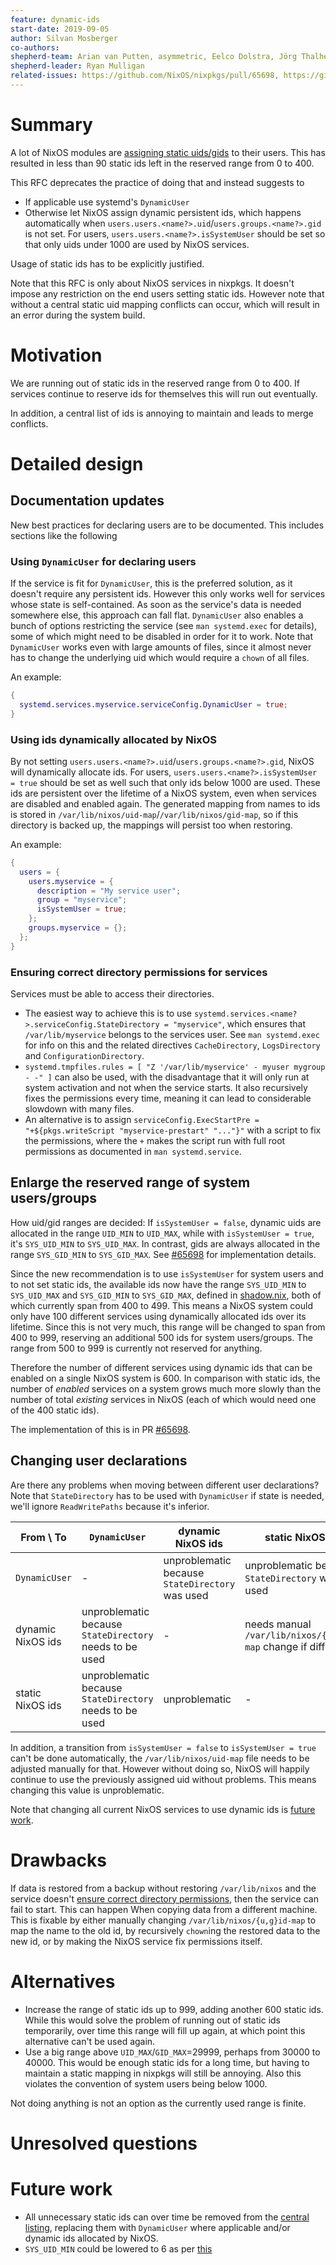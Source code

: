 ```yaml
---
feature: dynamic-ids
start-date: 2019-09-05
author: Silvan Mosberger
co-authors:
shepherd-team: Arian van Putten, asymmetric, Eelco Dolstra, Jörg Thalheim, Ryan Mulligan
shepherd-leader: Ryan Mulligan
related-issues: https://github.com/NixOS/nixpkgs/pull/65698, https://github.com/NixOS/nixpkgs/pull/71055
---
```


# Summary
[summary]: #summary

A lot of NixOS modules are [assigning static uids/gids](https://github.com/NixOS/nixpkgs/blob/044cc701c23ede96355eb1dc997985b4dfac0372/nixos/modules/misc/ids.nix#L36) to their users. This has resulted in less than 90 static ids left in the reserved range from 0 to 400.

This RFC deprecates the practice of doing that and instead suggests to
- If applicable use systemd's `DynamicUser`
- Otherwise let NixOS assign dynamic persistent ids, which happens automatically when `users.users.<name?>.uid`/`users.groups.<name?>.gid` is not set. For users, `users.users.<name?>.isSystemUser` should be set so that only uids under 1000 are used by NixOS services.

Usage of static ids has to be explicitly justified.

Note that this RFC is only about NixOS services in nixpkgs. It doesn't impose any restriction on the end users setting static ids. However note that without a central static uid mapping conflicts can occur, which will result in an error during the system build.

# Motivation
[motivation]: #motivation

We are running out of static ids in the reserved range from 0 to 400. If services continue to reserve ids for themselves this will run out eventually.

In addition, a central list of ids is annoying to maintain and leads to merge conflicts.

# Detailed design
[design]: #detailed-design

## Documentation updates

New best practices for declaring users are to be documented. This includes sections like the following

### Using `DynamicUser` for declaring users

If the service is fit for `DynamicUser`, this is the preferred solution, as it doesn't require any persistent ids. However this only works well for services whose state is self-contained. As soon as the service's data is needed somewhere else, this approach can fall flat. `DynamicUser` also enables a bunch of options restricting the service (see `man systemd.exec` for details), some of which might need to be disabled in order for it to work. Note that `DynamicUser` works even with large amounts of files, since it almost never has to change the underlying uid which would require a `chown` of all files.

An example:

```nix
{
  systemd.services.myservice.serviceConfig.DynamicUser = true;
}
```

### Using ids dynamically allocated by NixOS


By not setting `users.users.<name?>.uid`/`users.groups.<name?>.gid`, NixOS will dynamically allocate ids. For users, `users.users.<name?>.isSystemUser = true` should be set as well such that only ids below 1000 are used. These ids are persistent over the lifetime of a NixOS system, even when services are disabled and enabled again. The generated mapping from names to ids is stored in `/var/lib/nixos/uid-map`/`/var/lib/nixos/gid-map`, so if this directory is backed up, the mappings will persist too when restoring.

An example:

```nix
{
  users = {
    users.myservice = {
      description = "My service user";
      group = "myservice";
      isSystemUser = true;
    };
    groups.myservice = {};
  };
}
```

### Ensuring correct directory permissions for services

Services must be able to access their directories.
- The easiest way to achieve this is to use `systemd.services.<name?>.serviceConfig.StateDirectory = "myservice"`, which ensures that `/var/lib/myservice` belongs to the services user. See `man systemd.exec` for info on this and the related directives `CacheDirectory`, `LogsDirectory` and `ConfigurationDirectory`.
- `systemd.tmpfiles.rules = [ "Z '/var/lib/myservice' - myuser mygroup - -" ]` can also be used, with the disadvantage that it will only run at system activation and not when the service starts. It also recursively fixes the permissions every time, meaning it can lead to considerable slowdown with many files.
- An alternative is to assign `serviceConfig.ExecStartPre = "+${pkgs.writeScript "myservice-prestart" "..."}"` with a script to fix the permissions, where the `+` makes the script run with full root permissions as documented in `man systemd.service`.

## Enlarge the reserved range of system users/groups

How uid/gid ranges are decided: If `isSystemUser = false`, dynamic uids are allocated in the range `UID_MIN` to `UID_MAX`, while with `isSystemUser = true`, it's `SYS_UID_MIN` to `SYS_UID_MAX`. In contrast, gids are always allocated in the range `SYS_GID_MIN` to `SYS_GID_MAX`. See [#65698](https://github.com/NixOS/nixpkgs/pull/65698) for implementation details.

Since the new recommendation is to use `isSystemUser` for system users and to not set static ids, the available ids now have the range `SYS_UID_MIN` to `SYS_UID_MAX` and `SYS_GID_MIN` to `SYS_GID_MAX`, defined in [shadow.nix](https://github.com/NixOS/nixpkgs/blob/044cc701c23ede96355eb1dc997985b4dfac0372/nixos/modules/programs/shadow.nix#L13-L21), both of which currently span from 400 to 499. This means a NixOS system could only have 100 different services using dynamically allocated ids over its lifetime. Since this is not very much, this range will be changed to span from 400 to 999, reserving an additional 500 ids for system users/groups. The range from 500 to 999 is currently not reserved for anything.

Therefore the number of different services using dynamic ids that can be enabled on a single NixOS system is 600. In comparison with static ids, the number of *enabled* services on a system grows much more slowly than the number of total *existing* services in NixOS (each of which would need one of the 400 static ids).

The implementation of this is in PR [#65698](https://github.com/NixOS/nixpkgs/pull/65698).

## Changing user declarations

Are there any problems when moving between different user declarations? Note that `StateDirectory` has to be used with `DynamicUser` if state is needed, we'll ignore `ReadWritePaths` because it's inferior.

| From \ To | `DynamicUser` | dynamic NixOS ids | static NixOS ids |
| --- | --- | --- | --- |
| `DynamicUser` | - | unproblematic because `StateDirectory` was used | unproblematic because `StateDirectory` was used |
| dynamic NixOS ids | unproblematic because `StateDirectory` needs to be used | - | needs manual `/var/lib/nixos/{g,u}id-map` change if different id |
| static NixOS ids | unproblematic because `StateDirectory` needs to be used | unproblematic | - |

In addition, a transition from `isSystemUser = false` to `isSystemUser = true` can't be done automatically, the `/var/lib/nixos/uid-map` file needs to be adjusted manually for that. However without doing so, NixOS will happily continue to use the previously assigned uid without problems. This means changing this value is unproblematic.

Note that changing all current NixOS services to use dynamic ids is [future work][future].

# Drawbacks
[drawbacks]: #drawbacks

If data is restored from a backup without restoring `/var/lib/nixos` and the service doesn't [ensure correct directory permissions](#ensuring-correct-directory-permissions-for-services), then the service can fail to start. This can happen When copying data from a different machine. This is fixable by either manually changing `/var/lib/nixos/{u,g}id-map` to map the name to the old id, by recursively `chown`ing the restored data to the new id, or by making the NixOS service fix permissions itself.

# Alternatives
[alternatives]: #alternatives

- Increase the range of static ids up to 999, adding another 600 static ids. While this would solve the problem of running out of static ids temporarily, over time this range will fill up again, at which point this alternative can't be used again.
- Use a big range above `UID_MAX`/`GID_MAX`=29999, perhaps from 30000 to 40000. This would be enough static ids for a long time, but having to maintain a static mapping in nixpkgs will still be annoying. Also this violates the convention of system users being below 1000.

Not doing anything is not an option as the currently used range is finite.

# Unresolved questions
[unresolved]: #unresolved-questions

# Future work
[future]: #future-work

- All unnecessary static ids can over time be removed from the [central listing](https://github.com/NixOS/nixpkgs/blob/044cc701c23ede96355eb1dc997985b4dfac0372/nixos/modules/misc/ids.nix#L36), replacing them with `DynamicUser` where applicable and/or dynamic ids allocated by NixOS.
- `SYS_UID_MIN` could be lowered to 6 as per [this](https://github.com/systemd/systemd/blob/f4ea7552c109942b49cc1a3c37e959716fb8c453/doc/UIDS-GIDS.md#summary)
